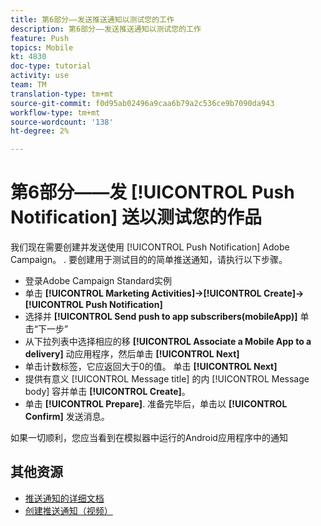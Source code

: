 ```yaml
---
title: 第6部分——发送推送通知以测试您的工作
description: 第6部分——发送推送通知以测试您的工作
feature: Push
topics: Mobile
kt: 4830
doc-type: tutorial
activity: use
team: TM
translation-type: tm+mt
source-git-commit: f0d95ab02496a9caa6b79a2c536ce9b7090da943
workflow-type: tm+mt
source-wordcount: '138'
ht-degree: 2%

---
```



# 第6部分——发 [!UICONTROL Push Notification] 送以测试您的作品

我们现在需要创建并发送使用 [!UICONTROL Push Notification] Adobe Campaign。 . 要创建用于测试目的的简单推送通知，请执行以下步骤。

* 登录Adobe Campaign Standard实例
* 单击 **[!UICONTROL Marketing Activities]->[!UICONTROL Create]->[!UICONTROL Push Notification]**
* 选择并 **[!UICONTROL Send push to app subscribers(mobileApp)]** 单击“下一步”
* 从下拉列表中选择相应的移 **[!UICONTROL Associate a Mobile App to a delivery]** 动应用程序，然后单击 **[!UICONTROL Next]**
* 单击计数标签，它应返回大于0的值。 单击 **[!UICONTROL Next]**
* 提供有意义 [!UICONTROL Message title] 的内 [!UICONTROL Message body] 容并单击 **[!UICONTROL Create]**。
* 单击 **[!UICONTROL Prepare]**. 准备完毕后，单击以 **[!UICONTROL Confirm]** 发送消息。

如果一切顺利，您应当看到在模拟器中运行的Android应用程序中的通知

## 其他资源

* [推送通知的详细文档](https://docs.adobe.com/content/help/en/campaign-standard/using/communication-channels/push-notifications/about-push-notifications.html)
* [创建推送通知（视频）](/help/communication-channels/mobile/push-notifications/creating-a-push-notification.md)
